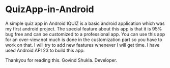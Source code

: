 # QuizApp-in-Android
A simple quiz app in Android
IQUIZ is a basic android application which was my first android project. The special feature about this app is that it is 95% bug free and can be customized to a professional app. You can use this app for an over-view,not much is done in the customization part so you have to work on that. I will try to add new features whenever I will get time.
			I have used Android API 23 to build this app.

Thankyou for reading this.
Govind Shukla.
Developer.
